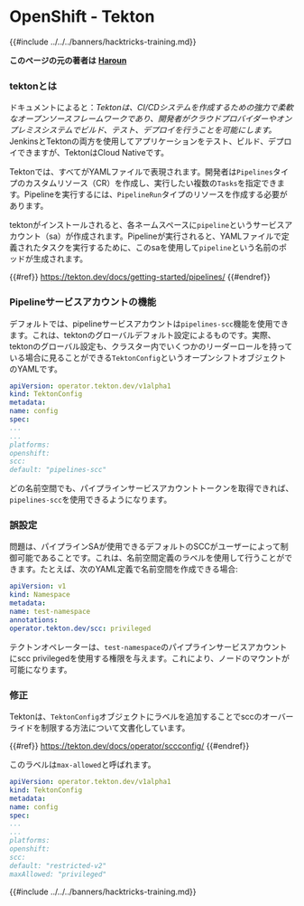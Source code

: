 # OpenShift - Tekton

{{#include ../../../banners/hacktricks-training.md}}

**このページの元の著者は** [**Haroun**](https://www.linkedin.com/in/haroun-al-mounayar-571830211)

### tektonとは

ドキュメントによると：_Tektonは、CI/CDシステムを作成するための強力で柔軟なオープンソースフレームワークであり、開発者がクラウドプロバイダーやオンプレミスシステムでビルド、テスト、デプロイを行うことを可能にします。_ JenkinsとTektonの両方を使用してアプリケーションをテスト、ビルド、デプロイできますが、TektonはCloud Nativeです。

Tektonでは、すべてがYAMLファイルで表現されます。開発者は`Pipelines`タイプのカスタムリソース（CR）を作成し、実行したい複数の`Tasks`を指定できます。Pipelineを実行するには、`PipelineRun`タイプのリソースを作成する必要があります。

tektonがインストールされると、各ネームスペースに`pipeline`というサービスアカウント（sa）が作成されます。Pipelineが実行されると、YAMLファイルで定義されたタスクを実行するために、このsaを使用して`pipeline`という名前のポッドが生成されます。

{{#ref}}
https://tekton.dev/docs/getting-started/pipelines/
{{#endref}}

### Pipelineサービスアカウントの機能

デフォルトでは、pipelineサービスアカウントは`pipelines-scc`機能を使用できます。これは、tektonのグローバルデフォルト設定によるものです。実際、tektonのグローバル設定も、クラスター内でいくつかのリーダーロールを持っている場合に見ることができる`TektonConfig`というオープンシフトオブジェクトのYAMLです。
```yaml
apiVersion: operator.tekton.dev/v1alpha1
kind: TektonConfig
metadata:
name: config
spec:
...
...
platforms:
openshift:
scc:
default: "pipelines-scc"
```
どの名前空間でも、パイプラインサービスアカウントトークンを取得できれば、`pipelines-scc`を使用できるようになります。

### 誤設定

問題は、パイプラインSAが使用できるデフォルトのSCCがユーザーによって制御可能であることです。これは、名前空間定義のラベルを使用して行うことができます。たとえば、次のYAML定義で名前空間を作成できる場合:
```yaml
apiVersion: v1
kind: Namespace
metadata:
name: test-namespace
annotations:
operator.tekton.dev/scc: privileged
```
テクトンオペレーターは、`test-namespace`のパイプラインサービスアカウントにscc privilegedを使用する権限を与えます。これにより、ノードのマウントが可能になります。

### 修正

Tektonは、`TektonConfig`オブジェクトにラベルを追加することでsccのオーバーライドを制限する方法について文書化しています。

{{#ref}}
https://tekton.dev/docs/operator/sccconfig/
{{#endref}}

このラベルは`max-allowed`と呼ばれます。
```yaml
apiVersion: operator.tekton.dev/v1alpha1
kind: TektonConfig
metadata:
name: config
spec:
...
...
platforms:
openshift:
scc:
default: "restricted-v2"
maxAllowed: "privileged"
```
{{#include ../../../banners/hacktricks-training.md}}
